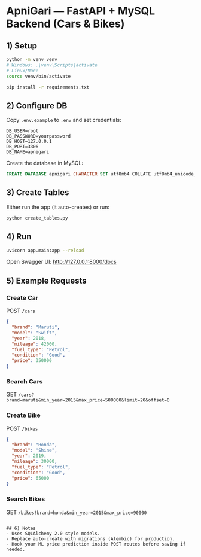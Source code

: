 # ApniGari — FastAPI + MySQL Backend (Cars & Bikes)

## 1) Setup
```bash
python -m venv venv
# Windows: .\venv\Scripts\activate
# Linux/Mac:
source venv/bin/activate

pip install -r requirements.txt
```

## 2) Configure DB
Copy `.env.example` to `.env` and set credentials:
```
DB_USER=root
DB_PASSWORD=yourpassword
DB_HOST=127.0.0.1
DB_PORT=3306
DB_NAME=apnigari
```

Create the database in MySQL:
```sql
CREATE DATABASE apnigari CHARACTER SET utf8mb4 COLLATE utf8mb4_unicode_ci;
```

## 3) Create Tables
Either run the app (it auto-creates) or run:
```bash
python create_tables.py
```

## 4) Run
```bash
uvicorn app.main:app --reload
```
Open Swagger UI: http://127.0.0.1:8000/docs

## 5) Example Requests

### Create Car
POST `/cars`
```json
{
  "brand": "Maruti",
  "model": "Swift",
  "year": 2018,
  "mileage": 42000,
  "fuel_type": "Petrol",
  "condition": "Good",
  "price": 350000
}
```

### Search Cars
GET `/cars?brand=maruti&min_year=2015&max_price=500000&limit=20&offset=0`

### Create Bike
POST `/bikes`
```json
{
  "brand": "Honda",
  "model": "Shine",
  "year": 2019,
  "mileage": 30000,
  "fuel_type": "Petrol",
  "condition": "Good",
  "price": 65000
}
```

### Search Bikes
GET `/bikes?brand=honda&min_year=2015&max_price=90000`
```

## 6) Notes
- Uses SQLAlchemy 2.0 style models.
- Replace auto-create with migrations (Alembic) for production.
- Hook your ML price prediction inside POST routes before saving if needed.
